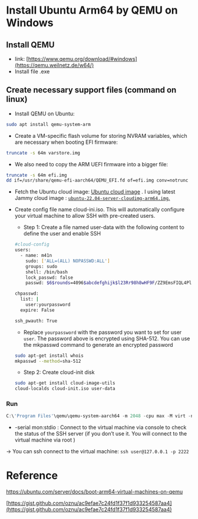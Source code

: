 # Install Ubuntu Arm64 by QEMU on Windows

## Install QEMU

- link: [https://www.qemu.org/download/#windows](https://qemu.weilnetz.de/w64/)
- Install file .exe

## Create necessary support files (command on linux)

- Install QEMU on Ubuntu:

```bash
sudo apt install qemu-system-arm
```

- Create a VM-specific flash volume for storing NVRAM variables, which are necessary when booting EFI firmware:

```bash
truncate -s 64m varstore.img
```

- We also need to copy the ARM UEFI firmware into a bigger file:

```bash
truncate -s 64m efi.img
dd if=/usr/share/qemu-efi-aarch64/QEMU_EFI.fd of=efi.img conv=notrunc
```

- Fetch the Ubuntu cloud image: [Ubuntu cloud image](https://cloud-images.ubuntu.com/?_gl=1*1mhwemr*_gcl_au*MTY2NDY0MzY2My4xNzE3MzA0NTc3&_ga=2.84638489.1095170221.1720203776-324385169.1720203776) . I using latest Jammy cloud image : [`ubuntu-22.04-server-cloudimg-arm64.img`.](https://cloud-images.ubuntu.com/jammy/current/)
- Create config file name cloud-ini.iso. This will automatically configure your virtual machine to allow SSH with pre-created users.
    - Step 1: Create a file named user-data with the following content to define the user and enable SSH
    
    ```bash
    #cloud-config
    users:
      - name: m41n
        sudo: ['ALL=(ALL) NOPASSWD:ALL']
        groups: sudo
        shell: /bin/bash
        lock_passwd: false
        passwd: $6$rounds=4096$abcdefghijk$l23Rr98h8wHF9F/ZZ9EmsFIQL4Pll0ad/QlRAI8r2cnxzX.RyQKduD8TvB9dHYkh0ZP8dF5aYhIgDgZC/6XMA/
    
    chpasswd:
      list: |
        user:yourpassword
      expire: False
    
    ssh_pwauth: True
    ```
    
    - Replace `yourpassword` with the password you want to set for user `user`. The password above is encrypted using SHA-512. You can use the mkpasswd command to generate an encrypted password
    
    ```bash
    sudo apt-get install whois
    mkpasswd --method=sha-512
    ```
    
    - Step 2: Create cloud-init disk
    
    ```bash
    sudo apt-get install cloud-image-utils
    cloud-localds cloud-init.iso user-data
    ```
    

### Run

```powershell
C:\'Program Files'\qemu\qemu-system-aarch64 -m 2048 -cpu max -M virt -nographic -drive if=pflash,format=raw,file=efi.img,readonly=on -drive if=pflash,format=raw,file=varstore.img -drive if=none,file=jammy-server-cloudimg-arm64.img,id=hd0 -device virtio-blk-device,drive=hd0 -netdev user,id=net0,hostfwd=tcp::2222-:22 -device virtio-net-device,netdev=net0 -cdrom cloud-init.iso -serial mon:stdio
```

- -serial mon:stdio : Connect to the virtual machine via console to check the status of the SSH server (if you don’t use it. You will connect to the virtual machine via root )

→ You can ssh connect to the virtual machine: `ssh user@127.0.0.1 -p 2222`

# Reference

https://ubuntu.com/server/docs/boot-arm64-virtual-machines-on-qemu

[https://gist.github.com/oznu/ac9efae7c24fd1f37f1d933254587aa4](https://gist.github.com/oznu/ac9efae7c24fd1f37f1d933254587aa4)